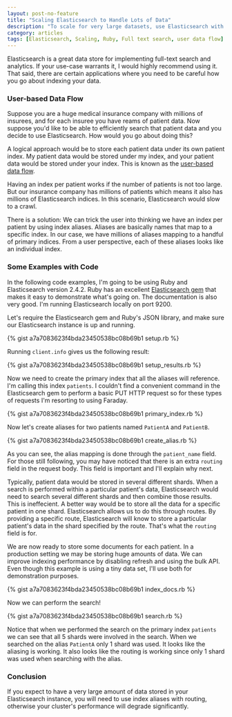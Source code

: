 ```yaml
---
layout: post-no-feature
title: "Scaling Elasticsearch to Handle Lots of Data"
description: "To scale for very large datasets, use Elasticsearch with filtered aliases"
category: articles
tags: [Elasticsearch, Scaling, Ruby, Full text search, user data flow]
---
```


Elasticsearch is a great data store for implementing full-text search and analytics. If your use-case warrants it, I would highly recommend using it. That said, there are certain applications where you need to be careful how you go about indexing your data.

### User-based Data Flow

Suppose you are a huge medical insurance company with millions of insurees, and for each insuree you have reams of patient data. Now suppose you'd like to be able to efficiently search that patient data and you decide to use Elasticsearch. How would you go about doing this?

A logical approach would be to store each patient data under its own patient index. My patient data would be stored under my index, and your patient data would be stored under your index. This is known as the [user-based data flow](https://www.elastic.co/guide/en/elasticsearch/guide/current/user-based.html).

Having an index per patient works if the number of patients is not too large. But our insurance company has millions of patients which means it also has millions of Elasticsearch indices. In this scenario, Elasticsearch would slow to a crawl.

There is a solution: We can trick the user into thinking we have an index per patient by using index aliases. Aliases are basically names that map to a specific index. In our case, we have millions of aliases mapping to a handful of primary indices. From a user perspective, each of these aliases looks like an individual index.

### Some Examples with Code

In the following code examples, I'm going to be using Ruby and Elasticsearch version 2.4.2. Ruby has an excellent [Elasticsearch gem](https://github.com/elastic/elasticsearch-ruby) that makes it easy to demonstrate what's going on. The documentation is also very good. I'm running Elasticsearch locally on port 9200.

Let's require the Elasticsearch gem and Ruby's JSON library, and make sure our Elasticsearch instance is up and running.

{% gist a7a7083623f4bda23450538bc08b69b1 setup.rb %}

Running ```client.info``` gives us the following result:

{% gist a7a7083623f4bda23450538bc08b69b1 setup_results.rb %}

Now we need to create the primary index that all the aliases will reference. I'm calling this index ```patients```. I couldn't find a convenient command in the Elasticsearch gem to perform a basic PUT HTTP request so for these types of requests I'm resorting to using Faraday.

{% gist a7a7083623f4bda23450538bc08b69b1 primary_index.rb %}

Now let's create aliases for two patients named ```PatientA``` and ```PatientB```.

{% gist a7a7083623f4bda23450538bc08b69b1 create_alias.rb %}

As you can see, the alias mapping is done through the ```patient_name``` field. For those still following, you may have noticed that there is an extra ```routing``` field in the request body. This field is important and I'll explain why next.

Typically, patient data would be stored in several different shards. When a search is performed within a particular patient's data, Elasticsearch would need to search several different shards and then combine those results. This is ineffecient. A better way would be to store all the data for a specific patient in one shard. Elasticsearch allows us to do this through routes. By providing a specific route, Elasticsearch will know to store a particular patient's data in the shard specified by the route. That's what the ```routing``` field is for.

We are now ready to store some documents for each patient. In a production setting we may be storing huge amounts of data. We can improve indexing performance by disabling refresh and using the bulk API. Even though this example is using a tiny data set, I'll use both for demonstration purposes.

{% gist a7a7083623f4bda23450538bc08b69b1 index_docs.rb %}

Now we can perform the search!

{% gist a7a7083623f4bda23450538bc08b69b1 search.rb %}

Notice that when we performed the search on the primary index ```patients``` we can see that all 5 shards were involved in the search. When we searched on the alias ```PatientA``` only 1 shard was used. It looks like the aliasing is working. It also looks like the routing is working since only 1 shard was used when searching with the alias.

### Conclusion

If you expect to have a very large amount of data stored in your Elasticsearch instance, you will need to use index aliases with routing, otherwise your cluster's performance will degrade significantly.
